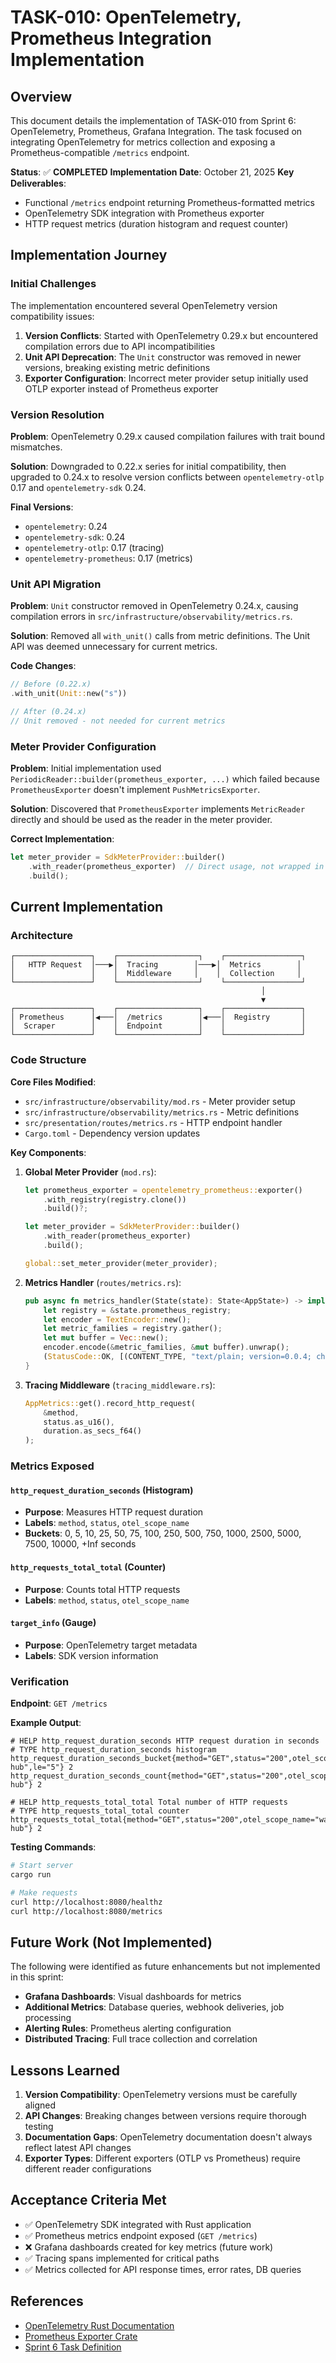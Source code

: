 # TASK-010: OpenTelemetry, Prometheus Integration Implementation

## Overview

This document details the implementation of TASK-010 from Sprint 6: OpenTelemetry, Prometheus, Grafana Integration. The task focused on integrating OpenTelemetry for metrics collection and exposing a Prometheus-compatible `/metrics` endpoint.

**Status**: ✅ **COMPLETED**
**Implementation Date**: October 21, 2025
**Key Deliverables**:
- Functional `/metrics` endpoint returning Prometheus-formatted metrics
- OpenTelemetry SDK integration with Prometheus exporter
- HTTP request metrics (duration histogram and request counter)

## Implementation Journey

### Initial Challenges

The implementation encountered several OpenTelemetry version compatibility issues:

1. **Version Conflicts**: Started with OpenTelemetry 0.29.x but encountered compilation errors due to API incompatibilities
2. **Unit API Deprecation**: The `Unit` constructor was removed in newer versions, breaking existing metric definitions
3. **Exporter Configuration**: Incorrect meter provider setup initially used OTLP exporter instead of Prometheus exporter

### Version Resolution

**Problem**: OpenTelemetry 0.29.x caused compilation failures with trait bound mismatches.

**Solution**: Downgraded to 0.22.x series for initial compatibility, then upgraded to 0.24.x to resolve version conflicts between `opentelemetry-otlp` 0.17 and `opentelemetry-sdk` 0.24.

**Final Versions**:
- `opentelemetry`: 0.24
- `opentelemetry-sdk`: 0.24
- `opentelemetry-otlp`: 0.17 (tracing)
- `opentelemetry-prometheus`: 0.17 (metrics)

### Unit API Migration

**Problem**: `Unit` constructor removed in OpenTelemetry 0.24.x, causing compilation errors in `src/infrastructure/observability/metrics.rs`.

**Solution**: Removed all `with_unit()` calls from metric definitions. The Unit API was deemed unnecessary for current metrics.

**Code Changes**:
```rust
// Before (0.22.x)
.with_unit(Unit::new("s"))

// After (0.24.x)
// Unit removed - not needed for current metrics
```

### Meter Provider Configuration

**Problem**: Initial implementation used `PeriodicReader::builder(prometheus_exporter, ...)` which failed because `PrometheusExporter` doesn't implement `PushMetricsExporter`.

**Solution**: Discovered that `PrometheusExporter` implements `MetricReader` directly and should be used as the reader in the meter provider.

**Correct Implementation**:
```rust
let meter_provider = SdkMeterProvider::builder()
    .with_reader(prometheus_exporter)  // Direct usage, not wrapped in PeriodicReader
    .build();
```

## Current Implementation

### Architecture

```
┌─────────────────┐    ┌──────────────────┐    ┌─────────────────┐
│   HTTP Request  │───▶│  Tracing        │───▶│  Metrics        │
│                 │    │  Middleware     │    │  Collection     │
└─────────────────┘    └──────────────────┘    └─────────────────┘
                                                        │
                                                        ▼
┌─────────────────┐    ┌──────────────────┐    ┌─────────────────┐
│ Prometheus      │◀───│  /metrics        │◀───│  Registry       │
│  Scraper        │    │  Endpoint        │    │                 │
└─────────────────┘    └──────────────────┘    └─────────────────┘
```

### Code Structure

**Core Files Modified**:
- `src/infrastructure/observability/mod.rs` - Meter provider setup
- `src/infrastructure/observability/metrics.rs` - Metric definitions
- `src/presentation/routes/metrics.rs` - HTTP endpoint handler
- `Cargo.toml` - Dependency version updates

**Key Components**:

1. **Global Meter Provider** (`mod.rs`):
   ```rust
   let prometheus_exporter = opentelemetry_prometheus::exporter()
       .with_registry(registry.clone())
       .build()?;

   let meter_provider = SdkMeterProvider::builder()
       .with_reader(prometheus_exporter)
       .build();

   global::set_meter_provider(meter_provider);
   ```

2. **Metrics Handler** (`routes/metrics.rs`):
   ```rust
   pub async fn metrics_handler(State(state): State<AppState>) -> impl IntoResponse {
       let registry = &state.prometheus_registry;
       let encoder = TextEncoder::new();
       let metric_families = registry.gather();
       let mut buffer = Vec::new();
       encoder.encode(&metric_families, &mut buffer).unwrap();
       (StatusCode::OK, [(CONTENT_TYPE, "text/plain; version=0.0.4; charset=utf-8")], buffer)
   }
   ```

3. **Tracing Middleware** (`tracing_middleware.rs`):
   ```rust
   AppMetrics::get().record_http_request(
       &method,
       status.as_u16(),
       duration.as_secs_f64()
   );
   ```

### Metrics Exposed

#### `http_request_duration_seconds` (Histogram)
- **Purpose**: Measures HTTP request duration
- **Labels**: `method`, `status`, `otel_scope_name`
- **Buckets**: 0, 5, 10, 25, 50, 75, 100, 250, 500, 750, 1000, 2500, 5000, 7500, 10000, +Inf seconds

#### `http_requests_total_total` (Counter)
- **Purpose**: Counts total HTTP requests
- **Labels**: `method`, `status`, `otel_scope_name`

#### `target_info` (Gauge)
- **Purpose**: OpenTelemetry target metadata
- **Labels**: SDK version information

### Verification

**Endpoint**: `GET /metrics`

**Example Output**:
```prometheus
# HELP http_request_duration_seconds HTTP request duration in seconds
# TYPE http_request_duration_seconds histogram
http_request_duration_seconds_bucket{method="GET",status="200",otel_scope_name="warehouse-hub",le="5"} 2
http_request_duration_seconds_count{method="GET",status="200",otel_scope_name="warehouse-hub"} 2

# HELP http_requests_total_total Total number of HTTP requests
# TYPE http_requests_total_total counter
http_requests_total_total{method="GET",status="200",otel_scope_name="warehouse-hub"} 2
```

**Testing Commands**:
```bash
# Start server
cargo run

# Make requests
curl http://localhost:8080/healthz
curl http://localhost:8080/metrics
```

## Future Work (Not Implemented)

The following were identified as future enhancements but not implemented in this sprint:

- **Grafana Dashboards**: Visual dashboards for metrics
- **Additional Metrics**: Database queries, webhook deliveries, job processing
- **Alerting Rules**: Prometheus alerting configuration
- **Distributed Tracing**: Full trace collection and correlation

## Lessons Learned

1. **Version Compatibility**: OpenTelemetry versions must be carefully aligned
2. **API Changes**: Breaking changes between versions require thorough testing
3. **Documentation Gaps**: OpenTelemetry documentation doesn't always reflect latest API changes
4. **Exporter Types**: Different exporters (OTLP vs Prometheus) require different reader configurations

## Acceptance Criteria Met

- ✅ OpenTelemetry SDK integrated with Rust application
- ✅ Prometheus metrics endpoint exposed (`GET /metrics`)
- ❌ Grafana dashboards created for key metrics (future work)
- ✅ Tracing spans implemented for critical paths
- ✅ Metrics collected for API response times, error rates, DB queries

## References

- [OpenTelemetry Rust Documentation](https://opentelemetry.io/docs/rust/)
- [Prometheus Exporter Crate](https://docs.rs/opentelemetry-prometheus/latest/opentelemetry_prometheus/)
- [Sprint 6 Task Definition](../README.md#task-010)